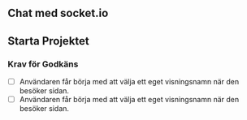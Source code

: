 ## Chat med socket.io

## Starta Projektet

### Krav för Godkäns

- [ ] Användaren får börja med att välja ett eget visningsnamn när den besöker sidan.
- [ ] Användaren får börja med att välja ett eget visningsnamn när den besöker sidan.
